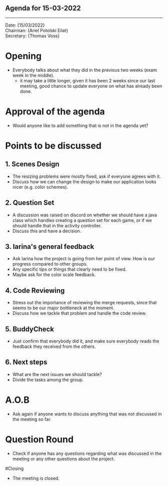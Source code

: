 ## Agenda for 15-03-2022

---
Date:          {15/03/2022} \
Chairman:      {Ariel Potolski Eilat} \
Secretary:     {Thomas Voss}


# Opening
- Everybody talks about what they did in the previous two weeks (exam week in the middle).
  - it may take a little longer, given it has been 2 weeks since our last meeting, good chance to update everyone on 
  what has already been done.

# Approval of the agenda
- Would anyone like to add something that is not in the agenda yet?

# Points to be discussed
## 1. Scenes Design
- The resizing problems were mostly fixed, ask if everyone agrees with it.
- Discuss how we can change the design to make our application looks nicer (e.g. color schemes).

## 2. Question Set
- A discussion was raised on discord on whether we should have a java class which handles
creating a question set for each game, or if we should handle that in the activity controller.
- Discuss this and have a decision.

## 3. Iarina's general feedback
- Ask Iarina how the project is going from her point of view. How is our progress compared to other
groups.
- Any specific tips or things that clearly need to be fixed.
- Maybe ask for the color scale feedback.

## 4. Code Reviewing
- Stress out the importance of reviewing the merge requests, 
since that seems to be our major bottleneck at the moment.
- Discuss how we tackle that problem and handle the code review.

## 5. BuddyCheck
- Just confirm that everybody did it, and make sure everybody reads the feedback
they received from the others.

## 6. Next steps
- What are the next issues we should tackle?
- Divide the tasks among the group.

# A.O.B
- Ask again if anyone wants to discuss anything that was not discussed in the meeting so far.

# Question Round
- Check if anyone has any questions regarding what was discussed in the meeting
or any other questions about the project.

#Closing
- The meeting is closed.

